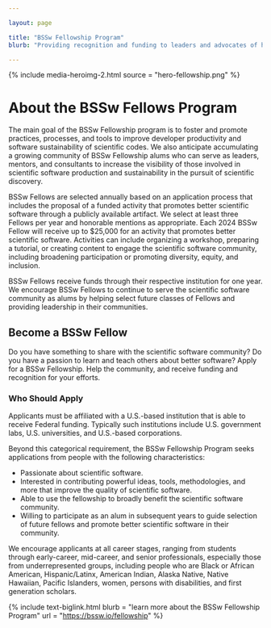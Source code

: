 ```yaml
---

layout: page

title: "BSSw Fellowship Program"
blurb: "Providing recognition and funding to leaders and advocates of high-quality scientific software"

---
```


{% 	include media-heroimg-2.html 
	  source = "hero-fellowship.png"
%}

# About the BSSw Fellows Program

The main goal of the BSSw Fellowship program is to foster and promote practices, processes, and tools to improve developer productivity and software sustainability of scientific codes. We also anticipate accumulating a growing community of BSSw Fellowship alums who can serve as leaders, mentors, and consultants to increase the visibility of those involved in scientific software production and sustainability in the pursuit of scientific discovery.

BSSw Fellows are selected annually based on an application process that includes the proposal of a funded activity that promotes better scientific software through a publicly available artifact. We select at least three Fellows per year and honorable mentions as appropriate. Each 2024 BSSw Fellow will receive up to $25,000 for an activity that promotes better scientific software. Activities can include organizing a workshop, preparing a tutorial, or creating content to engage the scientific software community, including broadening participation or promoting diversity, equity, and inclusion.

BSSw Fellows receive funds through their respective institution for one year. We encourage BSSw Fellows to continue to serve the scientific software community as alums by helping select future classes of Fellows and providing leadership in their communities.

## Become a BSSw Fellow
Do you have something to share with the scientific software community? Do you have a passion to learn and teach others about better software? Apply for a BSSw Fellowship. Help the community, and receive funding and recognition for your efforts.

### Who Should Apply
Applicants must be affiliated with a U.S.-based institution that is able to receive Federal funding. Typically such institutions include U.S. government labs, U.S. universities, and U.S.-based corporations.

Beyond this categorical requirement, the BSSw Fellowship Program seeks applications from people with the following characteristics:

- Passionate about scientific software.
- Interested in contributing powerful ideas, tools, methodologies, and more that improve the quality of scientific software.
- Able to use the fellowship to broadly benefit the scientific software community.
- Willing to participate as an alum in subsequent years to guide selection of future fellows and promote better scientific software in their community.

We encourage applicants at all career stages, ranging from students through early-career, mid-career, and senior professionals, especially those from underrepresented groups, including people who are Black or African American, Hispanic/Latinx, American Indian, Alaska Native, Native Hawaiian, Pacific Islanders, women, persons with disabilities, and first generation scholars.

{% 	include text-biglink.html
		blurb = "learn more about the BSSw Fellowship Program"
		url = "https://bssw.io/fellowship"
%}
